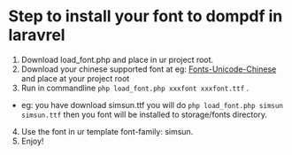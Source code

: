 # Step to install your font to dompdf in laravrel 

1. Download load_font.php and place in ur project root.
2. Download your chinese supported font at eg: [Fonts-Unicode-Chinese](https://cooltext.com/Fonts-Unicode-Chinese) and place at your project root
3. Run in commandline  `php load_font.php xxxfont xxxfont.ttf` .
+ eg: you have download simsun.ttf you will do `php load_font.php simsun simsun.ttf` then you font will be installed to storage/fonts directory.
4. Use the font in ur template font-family: simsun.
5. Enjoy!

